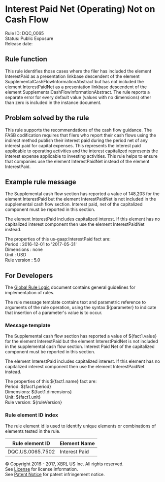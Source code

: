 # Interest Paid Net (Operating) Not on Cash Flow
Rule ID: DQC_0065  
Status:  Public Exposure  
Release date:

## Rule function

This rule identifies those cases where the filer has included the element InterestPaid as a presentation linkbase descendent of the element SupplementalCashFlowInformationAbstract but has not included the element InterestPaidNet as a presentation linkbase descendent of the element SupplementalCashFlowInformationAbstract. The rule reports a separate error for every default value (values with no dimensions) other than zero is included in the instance document.

## Problem solved by the rule

This rule supports the recommendations of the cash flow guidance. The FASB codification requires that filers who report their cash flows using the indirect method publish their interest paid during the period net of any interest paid for capital expenses. This represents the interest paid applicable to operating activities and the interest capitalized represents the interest expense applicable to investing activities. This rule helps to ensure that companies use the element InterestPaidNet instead of the element InterestPaid.

## Example rule message

The Supplemental cash flow section has reported a value of 148,203 for the element InterestPaid but the element InterestPaidNet is not included in the supplemental cash flow section. Interest paid, net of the capitalized component must be reported in this section.

The element InterestPaid includes capitalized interest. If this element has no capitalized interest component then use the element InterestPaidNet instead.

The properties of this us-gaap:InterestPaid fact are:  
Period : 2016-12-01 to '2017-05-31'  
Dimensions : none  
Unit : USD  
Rule version : 5.0

## For Developers

The [Global Rule Logic](https://xbrl.us/dqc_0001) document contains general guidelines for implementation of rules.

The rule message template contains text and parametric reference to arguments of the rule operation, using the syntax ${parameter} to indicate that insertion of a parameter's value is to occur.

### Message template

The Supplemental cash flow section has reported a value of ${fact1.value} for the element InterestPaid but the element InterestPaidNet is not included in the supplemental cash flow section. Interest Paid Net of the capitalized component must be reported in this section.

The element InterestPaid includes capitalized interest. If this element has no capitalized interest component then use the element InterestPaidNet instead.

The properties of this ${fact1.name} fact are:  
Period: ${fact1.period}  
Dimensions: ${fact1.dimensions}  
Unit: ${fact1.unit}  
Rule version: ${ruleVersion}

### Rule element ID index

The rule element id is used to identify unique elements or combinations of elements tested in the rule.

| Rule element ID | Element Name |
| --- | --- |
| DQC.US.0065.7502 | Interest Paid |

© Copyright 2016 - 2017, XBRL US Inc. All rights reserved.   
See [License](https://xbrl.us/dqc-license) for license information.  
See [Patent Notice](https://xbrl.us/dqc-patent) for patent infringement notice.